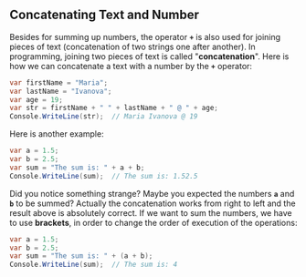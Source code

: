 ## Concatenating Text and Number

Besides for summing up numbers, the operator **`+`** is also used for joining pieces of text (concatenation of two strings one after another). In programming, joining two pieces of text is called "**concatenation**". Here is how we can concatenate a text with a number by the **`+`** operator:

```csharp
var firstName = "Maria";
var lastName = "Ivanova";
var age = 19;
var str = firstName + " " + lastName + " @ " + age;
Console.WriteLine(str);  // Maria Ivanova @ 19
```

Here is another example:

```csharp
var a = 1.5;
var b = 2.5;
var sum = "The sum is: " + a + b;
Console.WriteLine(sum);  // The sum is: 1.52.5
```

Did you notice something strange? Maybe you expected the numbers **`a`** and  **`b`** to be summed? Actually the concatenation works from right to left and the result above is absolutely correct. If we want to sum the numbers, we have to use **brackets**, in order to change the order of execution of the operations:

```csharp
var a = 1.5;
var b = 2.5;
var sum = "The sum is: " + (a + b);
Console.WriteLine(sum);  // The sum is: 4
```

